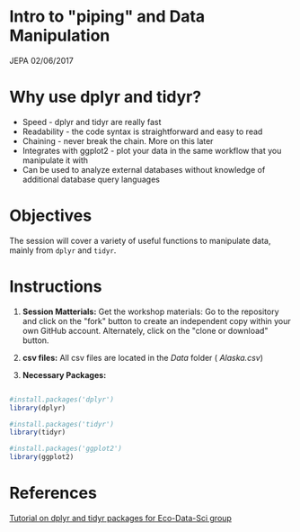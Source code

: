 # Intro to "piping" and Data Manipulation
JEPA
02/06/2017

# Why use dplyr and tidyr?

- Speed - dplyr and tidyr are really fast
- Readability - the code syntax is straightforward and easy to read
- Chaining - never break the chain. More on this later
- Integrates with ggplot2 - plot your data in the same workflow that you manipulate it with
- Can be used to analyze external databases without knowledge of additional database query languages

# Objectives
The session will cover a variety of useful functions to manipulate data, mainly from `dplyr` and `tidyr`.

# Instructions

1. **Session Matterials:** Get the workshop materials: Go to the repository and click on the "fork" button to create an independent copy within your own GitHub account. Alternately, click on the "clone or download" button. 

2. **csv files:** All csv files are located in the *Data* folder ( *Alaska.csv*)

4. **Necessary Packages:**


```r

#install.packages('dplyr')
library(dplyr) 

#install.packages('tidyr')
library(tidyr) 

#install.packages('ggplot2')
library(ggplot2) 

```
# References
[Tutorial on dplyr and tidyr packages for Eco-Data-Sci group](https://github.com/eco-data-science/dplyr-tidyr-tutorial)
